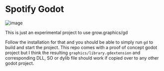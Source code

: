 # Spotify Godot

![image](https://github.com/devnull-twitch/godot-spotify/assets/97809736/397666a2-7f6e-4ca7-96cc-07e3084d5c0f)

This is just an experimental project to use grow.graphics/gd 

Follow the installation for that and you should be able to simply run `gd` to build and start the project. This repo comes with a proof of concept godot project but I think the resulting `graphics/library.gdextension` and corresponding DLL, SO or dylib file should work if copied over to any other godot project.